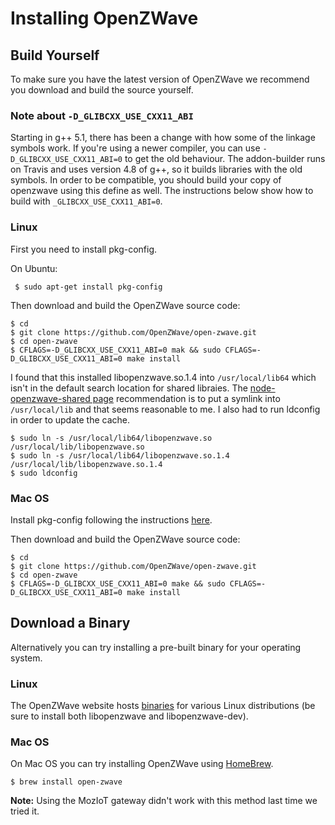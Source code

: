 # Installing OpenZWave

## Build Yourself

To make sure you have the latest version of OpenZWave we recommend you download and build the source yourself.

### Note about `-D_GLIBCXX_USE_CXX11_ABI`

Starting in g++ 5.1, there has been a change with how some of the linkage symbols work. If you're using a newer compiler, you can use `-D_GLIBCXX_USE_CXX11_ABI=0` to get the old behaviour. The addon-builder runs on Travis and uses version 4.8 of g++, so it builds libraries with the old symbols. In order to be compatible, you should build your copy of openzwave using this define as well. The instructions below show how to build with `_GLIBCXX_USE_CXX11_ABI=0`.

### Linux

First you need to install pkg-config.

On Ubuntu:
```
 $ sudo apt-get install pkg-config
```

Then download and build the OpenZWave source code:

```
$ cd
$ git clone https://github.com/OpenZWave/open-zwave.git
$ cd open-zwave
$ CFLAGS=-D_GLIBCXX_USE_CXX11_ABI=0 mak && sudo CFLAGS=-D_GLIBCXX_USE_CXX11_ABI=0 make install
```
I found that this installed libopenzwave.so.1.4 into `/usr/local/lib64` which isn't in the default search location for shared libraies. The [node-openzwave-shared page](https://github.com/OpenZWave/node-openzwave-shared) recommendation is to put a symlink into `/usr/local/lib` and that seems reasonable to me. I also had to run ldconfig in order to update the cache.
```
$ sudo ln -s /usr/local/lib64/libopenzwave.so /usr/local/lib/libopenzwave.so
$ sudo ln -s /usr/local/lib64/libopenzwave.so.1.4 /usr/local/lib/libopenzwave.so.1.4
$ sudo ldconfig
```

### Mac OS
Install pkg-config following the instructions [here](http://macappstore.org/pkg-config/).

Then download and build the OpenZWave source code:

```
$ cd
$ git clone https://github.com/OpenZWave/open-zwave.git
$ cd open-zwave
$ CFLAGS=-D_GLIBCXX_USE_CXX11_ABI=0 make && sudo CFLAGS=-D_GLIBCXX_USE_CXX11_ABI=0 make install
```

## Download a Binary

Alternatively you can try installing a pre-built binary for your operating system.

### Linux
The OpenZWave website hosts [binaries](http://old.openzwave.com/downloads/) for various Linux distributions (be sure to install both libopenzwave and libopenzwave-dev).

### Mac OS

On Mac OS you can try installing OpenZWave using [HomeBrew](https://brew.sh/). 

```
$ brew install open-zwave
```

**Note:** Using the MozIoT gateway didn't work with this method last time we tried it.
